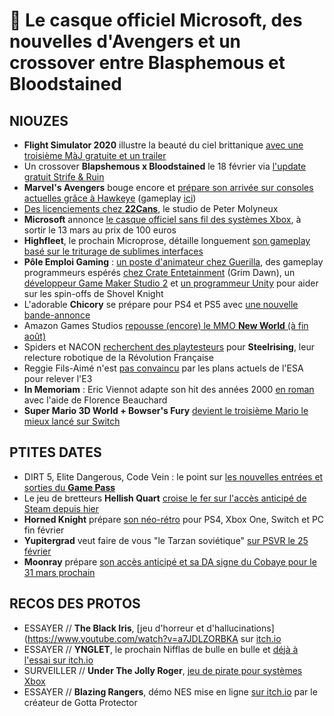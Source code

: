 # 🥝 Le casque officiel Microsoft, des nouvelles d'Avengers et un crossover entre Blasphemous et Bloodstained

## NIOUZES

- **Flight Simulator 2020** illustre la beauté du ciel brittanique [avec une troisième MàJ gratuite et un trailer](https://www.youtube.com/watch?v=jMlE9WWxdKg)
- Un crossover **Blapshemous x Bloodstained** le 18 février via [l'update gratuit Strife & Ruin](https://www.youtube.com/watch?v=d6t3QN2BfFw)
- **Marvel's Avengers** bouge encore et [prépare son arrivée sur consoles actuelles grâce à Hawkeye](https://www.youtube.com/watch?v=JJkO3jsbn5I ) (gameplay [ici](https://www.youtube.com/watch?v=J3bKwnP4aks))
- [Des licenciements chez **22Cans**](https://www.gamesindustry.biz/articles/2021-02-16-peter-molyneuxs-studio-22cans-suffers-layoffs), le studio de Peter Molyneux
- **Microsoft** annonce [le casque officiel sans fil des systèmes Xbox](https://xbx.lv/2LTnPvk), à sortir le 13 mars au prix de 100 euros
- **Highfleet**, le prochain Microprose, détaille longuement [son gameplay basé sur le triturage de sublimes interfaces](https://www.youtube.com/watch?v=pUxI0V3HOLM)
- **Pôle Emploi Gaming** : [un poste d'animateur chez Guerilla](https://www.gamasutra.com/view/news/377512/Get_a_job_Join_Guerrilla_Games_as_a_Technical_Animator.php?utm_source=feedburner&utm_medium=feed&utm_campaign=Feed%3A+GamasutraFeatureArticles+%28Gamasutra+Feature+Articles%29), des gameplay programmeurs espérés [chez Crate Entetainment](https://jobs.gamasutra.com/company/crate-entertainment-165258) (Grim Dawn), un [développeur Game Maker Studio 2](https://twitter.com/VINE2D/status/1360385625875124225) et [un programmeur Unity](https://twitter.com/Jon_Annal/status/1359593107822678026?ref_src=twsrc%5Etfw%7Ctwcamp%5Etweetembed%7Ctwterm%5E1359593107822678026%7Ctwgr%5E%7Ctwcon%5Es1_&ref_url=https%3A%2F%2Fwww.nintendolife.com%2Fnews%2F2021%2F02%2Fshovel_knight_pocket_dungeon_team_seeking_experienced_talent_to_help_wrap_up_development
) pour aider sur les spin-offs de Shovel Knight
- L'adorable **Chicory** se prépare pour PS4 et PS5 avec [une nouvelle bande-annonce](https://www.youtube.com/watch?v=uJmNCphD_aU)
- Amazon Games Studios [repousse (encore) le MMO **New World** (à fin août)](https://www.thegamer.com/new-world-delay-release-date-august-31/)
- Spiders et NACON [recherchent des playtesteurs](https://steamcommunity.com/linkfilter/?url=http://bit.ly/SteelrisingPlaytest) pour **Steelrising**, leur relecture robotique de la Révolution Française
- Reggie Fils-Aimé n'est [pas convaincu](https://www.videogameschronicle.com/news/former-nintendo-of-america-boss-says-e3-2021-plans-dont-sound-that-compelling/) par les plans actuels de l'ESA pour relever l'E3
- **In Memoriam** : Eric Viennot adapte son hit des années 2000 [en roman](https://livre.fnac.com/a15619206/Eric-Viennot-In-Memoriam) avec l'aide de Florence Beauchard
- **Super Mario 3D World + Bowser's Fury** [devient le troisième Mario le mieux lancé sur Switch](https://www.gamesindustry.biz/articles/2021-02-14-super-mario-3d-world-bowsers-fury-launch-180-percent-bigger-than-wii-u-original-uk-boxed-charts)

## PTITES DATES

- DIRT 5, Elite Dangerous, Code Vein : le point sur [les nouvelles entrées et sorties du **Game Pass**](https://news.xbox.com/en-us/2021/02/16/coming-soon-xbox-game-pass-february-2021-wave-2/)
- Le jeu de bretteurs **Hellish Quart** [croise le fer sur l'accès anticipé de Steam depuis hier](https://www.youtube.com/watch?v=rElgTA2vczQ)
- **Horned Knight** prépare [son néo-rétro](https://www.youtube.com/watch?v=W4w4O_ey7hE) pour PS4, Xbox One, Switch et PC fin février
- **Yupitergrad** veut faire de vous "le Tarzan soviétique" [sur PSVR le 25 février](https://www.youtube.com/watch?v=5B_l5UAhp_c)
- **Moonray** prépare [son accès anticipé et sa DA signe du Cobaye pour le 31 mars prochain](https://www.youtube.com/watch?v=ANbGHCFFp7s)

## RECOS DES PROTOS

- ESSAYER // **The Black Iris**, [jeu d'horreur et d'hallucinations](https://www.youtube.com/watch?v=a7JDLZORBKA sur [itch.io](https://arboreta.itch.io/the-black-iris)
- ESSAYER // **YNGLET**, le prochain Nifflas de bulle en bulle et [déjà à l'essai sur itch.io](https://triple-topping.itch.io/ynglet)
- SURVEILLER // **Under The Jolly Roger**, [jeu de pirate pour systèmes Xbox](https://www.youtube.com/watch?v=Ake9gQcIUrs)
- ESSAYER // **Blazing Rangers**, démo NES mise en ligne [sur itch.io](https://firstpressgames.itch.io/blazing-rangers) par le créateur de Gotta Protector
